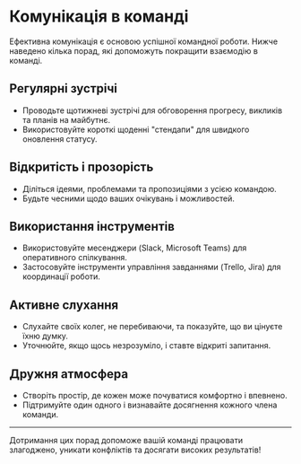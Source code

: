 # Комунікація в команді

Ефективна комунікація є основою успішної командної роботи. Нижче наведено кілька порад, які допоможуть покращити взаємодію в команді.

## Регулярні зустрічі
- Проводьте щотижневі зустрічі для обговорення прогресу, викликів та планів на майбутнє.
- Використовуйте короткі щоденні "стендапи" для швидкого оновлення статусу.

## Відкритість і прозорість
- Діліться ідеями, проблемами та пропозиціями з усією командою.
- Будьте чесними щодо ваших очікувань і можливостей.

## Використання інструментів
- Використовуйте месенджери (Slack, Microsoft Teams) для оперативного спілкування.
- Застосовуйте інструменти управління завданнями (Trello, Jira) для координації роботи.

## Активне слухання
- Слухайте своїх колег, не перебиваючи, та показуйте, що ви цінуєте їхню думку.
- Уточнюйте, якщо щось незрозуміло, і ставте відкриті запитання.

## Дружня атмосфера
- Створіть простір, де кожен може почуватися комфортно і впевнено.
- Підтримуйте один одного і визнавайте досягнення кожного члена команди.

---

Дотримання цих порад допоможе вашій команді працювати злагоджено, уникати конфліктів та досягати високих результатів!

